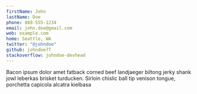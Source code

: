 ```yaml
---
firstName: John
lastName: Doe
phone: 888-555-1234
email: john.doe@gmail.com
web: example.com
home: Seattle, WA
twitter: "@johndoe"
github: johndoe77
stackoverflow: johndoe-devhead
---
```

Bacon ipsum dolor amet fatback corned beef landjaeger biltong jerky shank jowl leberkas brisket turducken. Sirloin chislic ball tip venison tongue, porchetta capicola alcatra kielbasa